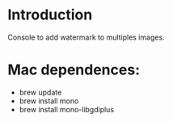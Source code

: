# Introduction
Console to add watermark to multiples images.


# Mac dependences:
* brew update
* brew install mono
* brew install mono-libgdiplus


